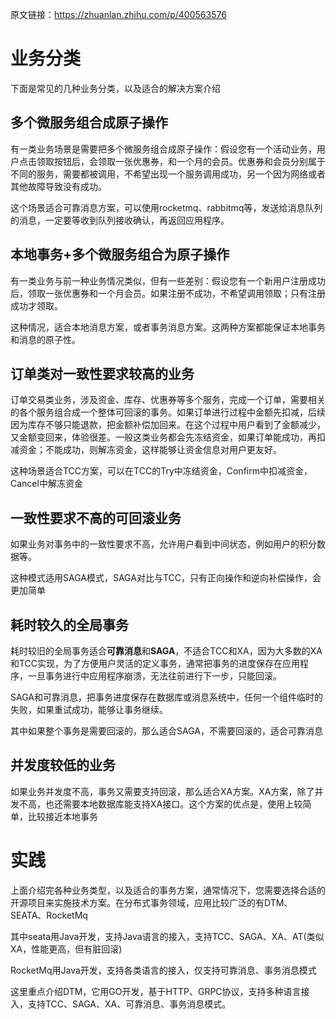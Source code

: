 原文链接：https://zhuanlan.zhihu.com/p/400563576

# 业务分类
下面是常见的几种业务分类，以及适合的解决方案介绍
## 多个微服务组合成原子操作
有一类业务场景是需要把多个微服务组合成原子操作：假设您有一个活动业务，用户点击领取按钮后，会领取一张优惠券，和一个月的会员。优惠券和会员分别属于不同的服务，需要都被调用，不希望出现一个服务调用成功，另一个因为网络或者其他故障导致没有成功。

这个场景适合可靠消息方案，可以使用rocketmq、rabbitmq等，发送给消息队列的消息，一定要等收到队列接收确认，再返回应用程序。

## 本地事务+多个微服务组合为原子操作
有一类业务与前一种业务情况类似，但有一些差别：假设您有一个新用户注册成功后，领取一张优惠券和一个月会员。如果注册不成功，不希望调用领取；只有注册成功才领取。

这种情况，适合本地消息方案，或者事务消息方案。这两种方案都能保证本地事务和消息的原子性。

## 订单类对一致性要求较高的业务
订单交易类业务，涉及资金、库存、优惠券等多个服务，完成一个订单，需要相关的各个服务组合成一个整体可回滚的事务。如果订单进行过程中金额先扣减，后续因为库存不够只能退款，把金额补偿加回来。在这个过程中用户看到了金额减少，又金额变回来，体验很差。一般这类业务都会先冻结资金，如果订单能成功，再扣减资金；不能成功，则解冻资金，这样能够让资金信息对用户更友好。

这种场景适合TCC方案，可以在TCC的Try中冻结资金，Confirm中扣减资金，Cancel中解冻资金

## 一致性要求不高的可回滚业务
如果业务对事务中的一致性要求不高，允许用户看到中间状态，例如用户的积分数据等。

这种模式适用SAGA模式，SAGA对比与TCC，只有正向操作和逆向补偿操作，会更加简单

## 耗时较久的全局事务
耗时较旧的全局事务适合**可靠消息**和**SAGA**，不适合TCC和XA，因为大多数的XA和TCC实现，为了方便用户灵活的定义事务，通常把事务的进度保存在应用程序，一旦事务进行中应用程序崩溃，无法往前进行下一步，只能回滚。

SAGA和可靠消息，把事务进度保存在数据库或消息系统中，任何一个组件临时的失败，如果重试成功，能够让事务继续。

其中如果整个事务是需要回滚的，那么适合SAGA，不需要回滚的，适合可靠消息

## 并发度较低的业务
如果业务并发度不高，事务又需要支持回滚，那么适合XA方案。XA方案，除了并发不高，也还需要本地数据库能支持XA接口。这个方案的优点是，使用上较简单，比较接近本地事务

# 实践
上面介绍完各种业务类型，以及适合的事务方案，通常情况下，您需要选择合适的开源项目来实施技术方案。在分布式事务领域，应用比较广泛的有DTM、SEATA、RocketMq

其中seata用Java开发，支持Java语言的接入，支持TCC、SAGA、XA、AT(类似XA，性能更高，但有脏回滚)

RocketMq用Java开发，支持各类语言的接入，仅支持可靠消息、事务消息模式

这里重点介绍DTM，它用GO开发，基于HTTP、GRPC协议，支持多种语言接入，支持TCC、SAGA、XA、可靠消息、事务消息模式。